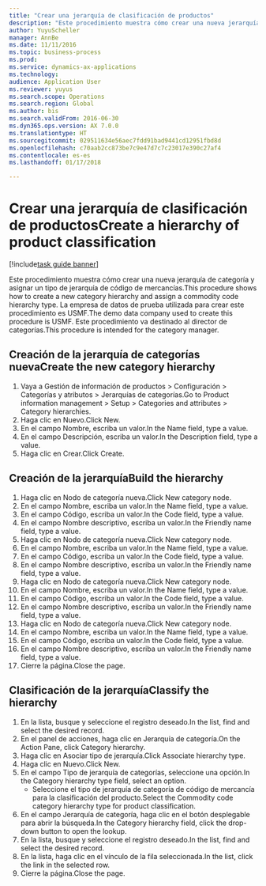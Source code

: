 ```yaml
--- 
title: "Crear una jerarquía de clasificación de productos"
description: "Este procedimiento muestra cómo crear una nueva jerarquía de categoría y asignar un tipo de jerarquía de código de mercancías."
author: YuyuScheller
manager: AnnBe
ms.date: 11/11/2016
ms.topic: business-process
ms.prod: 
ms.service: dynamics-ax-applications
ms.technology: 
audience: Application User
ms.reviewer: yuyus
ms.search.scope: Operations
ms.search.region: Global
ms.author: bis
ms.search.validFrom: 2016-06-30
ms.dyn365.ops.version: AX 7.0.0
ms.translationtype: HT
ms.sourcegitcommit: 029511634e56aec7fdd91bad9441cd12951fbd8d
ms.openlocfilehash: c70aab2cc873be7c9e47d7c7c23017e390c27af4
ms.contentlocale: es-es
ms.lasthandoff: 01/17/2018

---
```

# <a name="create-a-hierarchy-of-product-classification"></a><span data-ttu-id="2f4fc-103">Crear una jerarquía de clasificación de productos</span><span class="sxs-lookup"><span data-stu-id="2f4fc-103">Create a hierarchy of product classification</span></span>

[!include[task guide banner](../../includes/task-guide-banner.md)]

<span data-ttu-id="2f4fc-104">Este procedimiento muestra cómo crear una nueva jerarquía de categoría y asignar un tipo de jerarquía de código de mercancías.</span><span class="sxs-lookup"><span data-stu-id="2f4fc-104">This procedure shows how to create a new category hierarchy and assign a commodity code hierarchy type.</span></span> <span data-ttu-id="2f4fc-105">La empresa de datos de prueba utilizada para crear este procedimiento es USMF.</span><span class="sxs-lookup"><span data-stu-id="2f4fc-105">The demo data company used to create this procedure is USMF.</span></span> <span data-ttu-id="2f4fc-106">Este procedimiento va destinado al director de categorías.</span><span class="sxs-lookup"><span data-stu-id="2f4fc-106">This procedure is intended for the category manager.</span></span>


## <a name="create-the-new-category-hierarchy"></a><span data-ttu-id="2f4fc-107">Creación de la jerarquía de categorías nueva</span><span class="sxs-lookup"><span data-stu-id="2f4fc-107">Create the new category hierarchy</span></span>
1. <span data-ttu-id="2f4fc-108">Vaya a Gestión de información de productos > Configuración > Categorías y atributos > Jerarquías de categorías.</span><span class="sxs-lookup"><span data-stu-id="2f4fc-108">Go to Product information management > Setup > Categories and attributes > Category hierarchies.</span></span>
2. <span data-ttu-id="2f4fc-109">Haga clic en Nuevo.</span><span class="sxs-lookup"><span data-stu-id="2f4fc-109">Click New.</span></span>
3. <span data-ttu-id="2f4fc-110">En el campo Nombre, escriba un valor.</span><span class="sxs-lookup"><span data-stu-id="2f4fc-110">In the Name field, type a value.</span></span>
4. <span data-ttu-id="2f4fc-111">En el campo Descripción, escriba un valor.</span><span class="sxs-lookup"><span data-stu-id="2f4fc-111">In the Description field, type a value.</span></span>
5. <span data-ttu-id="2f4fc-112">Haga clic en Crear.</span><span class="sxs-lookup"><span data-stu-id="2f4fc-112">Click Create.</span></span>

## <a name="build-the-hierarchy"></a><span data-ttu-id="2f4fc-113">Creación de la jerarquía</span><span class="sxs-lookup"><span data-stu-id="2f4fc-113">Build the hierarchy</span></span>
1. <span data-ttu-id="2f4fc-114">Haga clic en Nodo de categoría nueva.</span><span class="sxs-lookup"><span data-stu-id="2f4fc-114">Click New category node.</span></span>
2. <span data-ttu-id="2f4fc-115">En el campo Nombre, escriba un valor.</span><span class="sxs-lookup"><span data-stu-id="2f4fc-115">In the Name field, type a value.</span></span>
3. <span data-ttu-id="2f4fc-116">En el campo Código, escriba un valor.</span><span class="sxs-lookup"><span data-stu-id="2f4fc-116">In the Code field, type a value.</span></span>
4. <span data-ttu-id="2f4fc-117">En el campo Nombre descriptivo, escriba un valor.</span><span class="sxs-lookup"><span data-stu-id="2f4fc-117">In the Friendly name field, type a value.</span></span>
5. <span data-ttu-id="2f4fc-118">Haga clic en Nodo de categoría nueva.</span><span class="sxs-lookup"><span data-stu-id="2f4fc-118">Click New category node.</span></span>
6. <span data-ttu-id="2f4fc-119">En el campo Nombre, escriba un valor.</span><span class="sxs-lookup"><span data-stu-id="2f4fc-119">In the Name field, type a value.</span></span>
7. <span data-ttu-id="2f4fc-120">En el campo Código, escriba un valor.</span><span class="sxs-lookup"><span data-stu-id="2f4fc-120">In the Code field, type a value.</span></span>
8. <span data-ttu-id="2f4fc-121">En el campo Nombre descriptivo, escriba un valor.</span><span class="sxs-lookup"><span data-stu-id="2f4fc-121">In the Friendly name field, type a value.</span></span>
9. <span data-ttu-id="2f4fc-122">Haga clic en Nodo de categoría nueva.</span><span class="sxs-lookup"><span data-stu-id="2f4fc-122">Click New category node.</span></span>
10. <span data-ttu-id="2f4fc-123">En el campo Nombre, escriba un valor.</span><span class="sxs-lookup"><span data-stu-id="2f4fc-123">In the Name field, type a value.</span></span>
11. <span data-ttu-id="2f4fc-124">En el campo Código, escriba un valor.</span><span class="sxs-lookup"><span data-stu-id="2f4fc-124">In the Code field, type a value.</span></span>
12. <span data-ttu-id="2f4fc-125">En el campo Nombre descriptivo, escriba un valor.</span><span class="sxs-lookup"><span data-stu-id="2f4fc-125">In the Friendly name field, type a value.</span></span>
13. <span data-ttu-id="2f4fc-126">Haga clic en Nodo de categoría nueva.</span><span class="sxs-lookup"><span data-stu-id="2f4fc-126">Click New category node.</span></span>
14. <span data-ttu-id="2f4fc-127">En el campo Nombre, escriba un valor.</span><span class="sxs-lookup"><span data-stu-id="2f4fc-127">In the Name field, type a value.</span></span>
15. <span data-ttu-id="2f4fc-128">En el campo Código, escriba un valor.</span><span class="sxs-lookup"><span data-stu-id="2f4fc-128">In the Code field, type a value.</span></span>
16. <span data-ttu-id="2f4fc-129">En el campo Nombre descriptivo, escriba un valor.</span><span class="sxs-lookup"><span data-stu-id="2f4fc-129">In the Friendly name field, type a value.</span></span>
17. <span data-ttu-id="2f4fc-130">Cierre la página.</span><span class="sxs-lookup"><span data-stu-id="2f4fc-130">Close the page.</span></span>

## <a name="classify-the-hierarchy"></a><span data-ttu-id="2f4fc-131">Clasificación de la jerarquía</span><span class="sxs-lookup"><span data-stu-id="2f4fc-131">Classify the hierarchy</span></span>
1. <span data-ttu-id="2f4fc-132">En la lista, busque y seleccione el registro deseado.</span><span class="sxs-lookup"><span data-stu-id="2f4fc-132">In the list, find and select the desired record.</span></span>
2. <span data-ttu-id="2f4fc-133">En el panel de acciones, haga clic en Jerarquía de categoría.</span><span class="sxs-lookup"><span data-stu-id="2f4fc-133">On the Action Pane, click Category hierarchy.</span></span>
3. <span data-ttu-id="2f4fc-134">Haga clic en Asociar tipo de jerarquía.</span><span class="sxs-lookup"><span data-stu-id="2f4fc-134">Click Associate hierarchy type.</span></span>
4. <span data-ttu-id="2f4fc-135">Haga clic en Nuevo.</span><span class="sxs-lookup"><span data-stu-id="2f4fc-135">Click New.</span></span>
5. <span data-ttu-id="2f4fc-136">En el campo Tipo de jerarquía de categorías, seleccione una opción.</span><span class="sxs-lookup"><span data-stu-id="2f4fc-136">In the Category hierarchy type field, select an option.</span></span>
    * <span data-ttu-id="2f4fc-137">Seleccione el tipo de jerarquía de categoría de código de mercancía para la clasificación del producto.</span><span class="sxs-lookup"><span data-stu-id="2f4fc-137">Select the Commodity code category hierarchy type for product classification.</span></span>  
6. <span data-ttu-id="2f4fc-138">En el campo Jerarquía de categoría, haga clic en el botón desplegable para abrir la búsqueda.</span><span class="sxs-lookup"><span data-stu-id="2f4fc-138">In the Category hierarchy field, click the drop-down button to open the lookup.</span></span>
7. <span data-ttu-id="2f4fc-139">En la lista, busque y seleccione el registro deseado.</span><span class="sxs-lookup"><span data-stu-id="2f4fc-139">In the list, find and select the desired record.</span></span>
8. <span data-ttu-id="2f4fc-140">En la lista, haga clic en el vínculo de la fila seleccionada.</span><span class="sxs-lookup"><span data-stu-id="2f4fc-140">In the list, click the link in the selected row.</span></span>
9. <span data-ttu-id="2f4fc-141">Cierre la página.</span><span class="sxs-lookup"><span data-stu-id="2f4fc-141">Close the page.</span></span>


